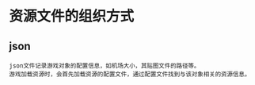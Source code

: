 # 资源文件的组织方式


## json
    json文件记录游戏对象的配置信息，如机场大小，其贴图文件的路径等。
    游戏加载资源时，会首先加载资源的配置文件，通过配置文件找到与该对象相关的资源信息。


